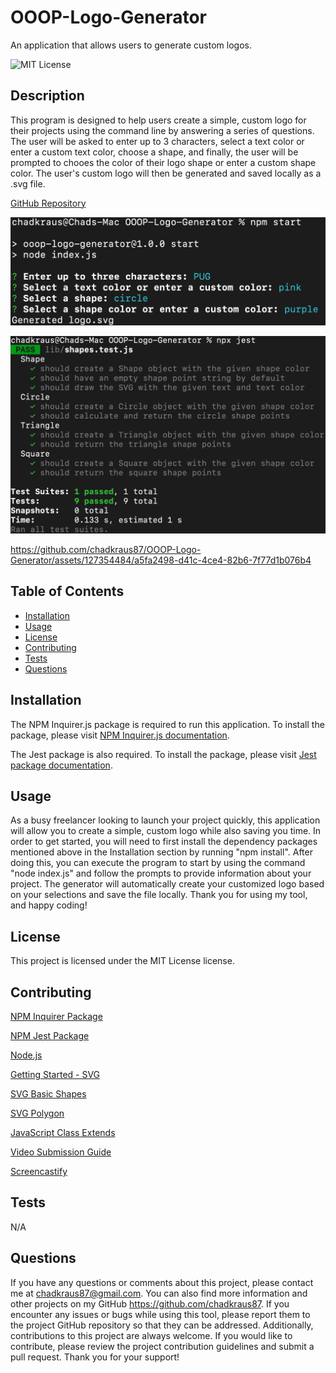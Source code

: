 # OOOP-Logo-Generator
An application that allows users to generate custom logos.

![MIT License](https://img.shields.io/badge/License-MIT-brightgreen)

## Description

This program is designed to help users create a simple, custom logo for their projects using the command line by answering a series of questions. The user will be asked to enter up to 3 characters, select a text color or enter a custom text color, choose a shape, and finally, the user will be prompted to chooes the color of their logo shape or enter a custom shape color. The user's custom logo will then be generated and saved locally as a .svg file.

[GitHub Repository](https://github.com/chadkraus87/OOOP-Logo-Generator)

![Terminal Demo - Logo](./examples/terminaldemo.png)

![Terminal Demo - Tests Passed](./examples/testspassed.png)

https://github.com/chadkraus87/OOOP-Logo-Generator/assets/127354484/a5fa2498-d41c-4ce4-82b6-7f77d1b076b4

## Table of Contents

- [Installation](#installation)
- [Usage](#usage)
- [License](#license)
- [Contributing](#contributing)
- [Tests](#tests)
- [Questions](#questions)

## Installation

The NPM Inquirer.js package is required to run this application. To install the package, please visit [NPM Inquirer.js documentation](https://www.npmjs.com/package/inquirer).

The Jest package is also required. To install the package, please visit [Jest package documentation](https://www.npmjs.com/package/jest).

## Usage

As a busy freelancer looking to launch your project quickly, this application will allow you to create a simple, custom logo while also saving you time. In order to get started, you will need to first install the dependency packages mentioned above in the Installation section by running "npm install". After doing this, you can execute the program to start by using the command "node index.js" and follow the prompts to provide information about your project. The generator will automatically create your customized logo based on your selections and save the file locally. Thank you for using my tool, and happy coding!

## License

This project is licensed under the MIT License license.

## Contributing

[NPM Inquirer Package](https://www.npmjs.com/package/inquirer)

[NPM Jest Package](https://www.npmjs.com/package/jest)

[Node.js](https://nodejs.org/en/docs)

[Getting Started - SVG](https://developer.mozilla.org/en-US/docs/Web/SVG/Tutorial/Getting_Started)

[SVG Basic Shapes](https://developer.mozilla.org/en-US/docs/Web/SVG/Tutorial/Basic_Shapes)

[SVG Polygon](https://www.w3schools.com/graphics/svg_polygon.asp)

[JavaScript Class Extends](https://www.w3schools.com/jsref/jsref_class_extends.asp)

[Video Submission Guide](https://coding-boot-camp.github.io/full-stack/computer-literacy/video-submission-guide)

[Screencastify](https://www.screencastify.com/)

## Tests

N/A

## Questions

If you have any questions or comments about this project, please contact me at chadkraus87@gmail.com. You can also find more information and other projects on my GitHub https://github.com/chadkraus87. If you encounter any issues or bugs while using this tool, please report them to the project GitHub repository so that they can be addressed. Additionally, contributions to this project are always welcome. If you would like to contribute, please review the project contribution guidelines and submit a pull request. Thank you for your support!
